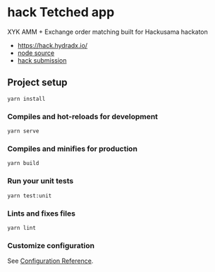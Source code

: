 # hack Tetched app

XYK AMM + Exchange order matching built for Hackusama hackaton

- https://hack.hydradx.io/
- [node source](https://github.com/galacticcouncil/hack.HydraDX-node)
- [hack submission](https://devpost.com/software/hack-hydra-dx-io)

## Project setup
```
yarn install
```

### Compiles and hot-reloads for development
```
yarn serve
```

### Compiles and minifies for production
```
yarn build
```

### Run your unit tests
```
yarn test:unit
```

### Lints and fixes files
```
yarn lint
```

### Customize configuration
See [Configuration Reference](https://cli.vuejs.org/config/).
